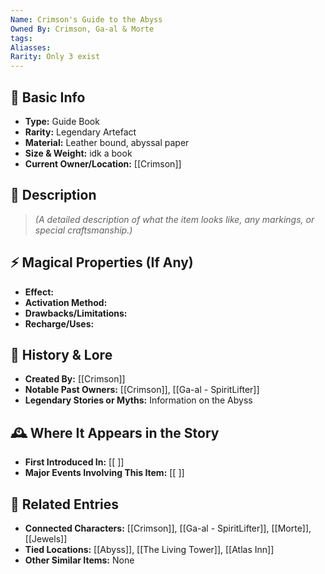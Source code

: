 ```yaml
---
Name: Crimson's Guide to the Abyss
Owned By: Crimson, Ga-al & Morte
tags: 
Aliasses: 
Rarity: Only 3 exist
---
```

## 🏺 Basic Info
- **Type:** Guide Book 
- **Rarity:** Legendary Artefact  
- **Material:** Leather bound, abyssal paper
- **Size & Weight:** idk a book
- **Current Owner/Location:** [[Crimson]]  

## 🔮 Description
> *(A detailed description of what the item looks like, any markings, or special craftsmanship.)*  

## ⚡ Magical Properties (If Any)
- **Effect:** 
- **Activation Method:**  
- **Drawbacks/Limitations:**  
- **Recharge/Uses:**  

## 📖 History & Lore
- **Created By:** [[Crimson]]  
- **Notable Past Owners:** [[Crimson]], [[Ga-al - SpiritLifter]]  
- **Legendary Stories or Myths:** Information on the Abyss 

## 🕰️ Where It Appears in the Story
- **First Introduced In:** [[ ]]  
- **Major Events Involving This Item:** [[ ]]  

## 🔗 Related Entries
- **Connected Characters:** [[Crimson]], [[Ga-al - SpiritLifter]], [[Morte]], [[Jewels]]  
- **Tied Locations:** [[Abyss]], [[The Living Tower]], [[Atlas Inn]]
- **Other Similar Items:** None  

